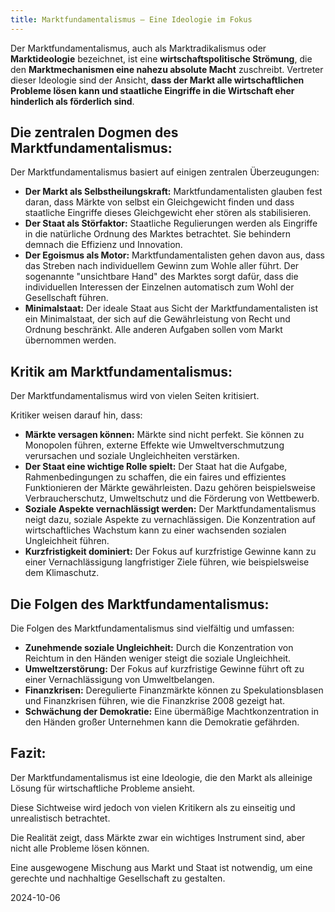 ```yaml
---
title: Marktfundamentalismus – Eine Ideologie im Fokus
---
```

Der Marktfundamentalismus, auch als Marktradikalismus oder **Marktideologie** bezeichnet, ist eine **wirtschaftspolitische Strömung**, die den **Marktmechanismen eine nahezu absolute Macht** zuschreibt. Vertreter dieser Ideologie sind der Ansicht, **dass der Markt alle wirtschaftlichen Probleme lösen kann und staatliche Eingriffe in die Wirtschaft eher hinderlich als förderlich sind**.

## Die zentralen Dogmen des Marktfundamentalismus:

Der Marktfundamentalismus basiert auf einigen zentralen Überzeugungen:

* **Der Markt als Selbstheilungskraft:** Marktfundamentalisten glauben fest daran, dass Märkte von selbst ein Gleichgewicht finden und dass staatliche Eingriffe dieses Gleichgewicht eher stören als stabilisieren.  
* **Der Staat als Störfaktor:** Staatliche Regulierungen werden als Eingriffe in die natürliche Ordnung des Marktes betrachtet. Sie behindern demnach die Effizienz und Innovation.  
* **Der Egoismus als Motor:** Marktfundamentalisten gehen davon aus, dass das Streben nach individuellem Gewinn zum Wohle aller führt. Der sogenannte "unsichtbare Hand" des Marktes sorgt dafür, dass die individuellen Interessen der Einzelnen automatisch zum Wohl der Gesellschaft führen.  
* **Minimalstaat:** Der ideale Staat aus Sicht der Marktfundamentalisten ist ein Minimalstaat, der sich auf die Gewährleistung von Recht und Ordnung beschränkt. Alle anderen Aufgaben sollen vom Markt übernommen werden.

## Kritik am Marktfundamentalismus:

Der Marktfundamentalismus wird von vielen Seiten kritisiert. 

Kritiker weisen darauf hin, dass:

* **Märkte versagen können:** Märkte sind nicht perfekt. Sie können zu Monopolen führen, externe Effekte wie Umweltverschmutzung verursachen und soziale Ungleichheiten verstärken.  
* **Der Staat eine wichtige Rolle spielt:** Der Staat hat die Aufgabe, Rahmenbedingungen zu schaffen, die ein faires und effizientes Funktionieren der Märkte gewährleisten. Dazu gehören beispielsweise Verbraucherschutz, Umweltschutz und die Förderung von Wettbewerb.  
* **Soziale Aspekte vernachlässigt werden:** Der Marktfundamentalismus neigt dazu, soziale Aspekte zu vernachlässigen. Die Konzentration auf wirtschaftliches Wachstum kann zu einer wachsenden sozialen Ungleichheit führen.  
* **Kurzfristigkeit dominiert:** Der Fokus auf kurzfristige Gewinne kann zu einer Vernachlässigung langfristiger Ziele führen, wie beispielsweise dem Klimaschutz.

## Die Folgen des Marktfundamentalismus:

Die Folgen des Marktfundamentalismus sind vielfältig und umfassen:

* **Zunehmende soziale Ungleichheit:** Durch die Konzentration von Reichtum in den Händen weniger steigt die soziale Ungleichheit.  
* **Umweltzerstörung:** Der Fokus auf kurzfristige Gewinne führt oft zu einer Vernachlässigung von Umweltbelangen.  
* **Finanzkrisen:** Deregulierte Finanzmärkte können zu Spekulationsblasen und Finanzkrisen führen, wie die Finanzkrise 2008 gezeigt hat.  
* **Schwächung der Demokratie:** Eine übermäßige Machtkonzentration in den Händen großer Unternehmen kann die Demokratie gefährden.

## Fazit:

Der Marktfundamentalismus ist eine Ideologie, die den Markt als alleinige Lösung für wirtschaftliche Probleme ansieht. 

Diese Sichtweise wird jedoch von vielen Kritikern als zu einseitig und unrealistisch betrachtet. 

Die Realität zeigt, dass Märkte zwar ein wichtiges Instrument sind, aber nicht alle Probleme lösen können. 

Eine ausgewogene Mischung aus Markt und Staat ist notwendig, um eine gerechte und nachhaltige Gesellschaft zu gestalten.

2024-10-06